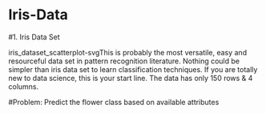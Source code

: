 # Iris-Data
#1. Iris Data Set

iris_dataset_scatterplot-svgThis is probably the most versatile, easy and resourceful data set in pattern recognition literature. Nothing could be simpler than iris data set to learn classification techniques. If you are totally new to data science, this is your start line. The data has only 150 rows & 4 columns.

#Problem: Predict the flower class based on available attributes

